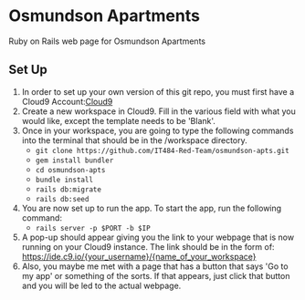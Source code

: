 # Osmundson Apartments
Ruby on Rails web page for Osmundson Apartments

## Set Up
1. In order to set up your own version of this git repo, you must first have a Cloud9 Account:[Cloud9](https://c9.io/login)
2. Create a new workspace in Cloud9. Fill in the various field with what you would like, except the template needs to be 'Blank'.
3. Once in your workspace, you are going to type the following commands into the terminal that should be in the /workspace directory.
   * `git clone https://github.com/IT484-Red-Team/osmundson-apts.git`
   * `gem install bundler`
   * `cd osmundson-apts`
   * `bundle install`
   * `rails db:migrate`
   * `rails db:seed`
4. You are now set up to run the app. To start the app, run the following command:
   * `rails server -p $PORT -b $IP`
5. A pop-up should appear giving you the link to your webpage that is now running on your Cloud9 instance.
  The link should be in the form of: https://ide.c9.io/{your_username}/{name_of_your_workspace}
6. Also, you maybe me met with a page that has a button that says 'Go to my app' or something of the sorts. If that appears, just click that button and you will be led to the actual webpage.
